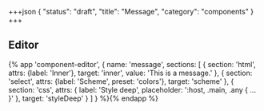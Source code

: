+++json
{
  "status": "draft",
  "title": "Message",
  "category": "components"
}
+++

## Editor

{%
  app 'component-editor', {
    name: 'message',
    sections: [
      {
        section: 'html',
        attrs: {label: 'Inner'},
        target: 'inner',
        value: 'This is a message.'
      },
      {
        section: 'select',
        attrs: {label: 'Scheme', preset: 'colors'},
        target: 'scheme'
      },
      {
        section: 'css',
        attrs: {
          label: 'Style deep',
          placeholder: ':host, .main, .any { ... }'
        },
        target: 'styleDeep'
      }
    ]
  }
%}{% endapp %}
